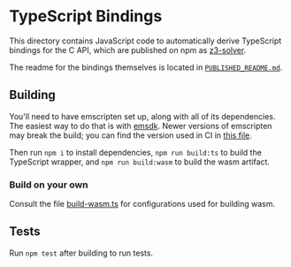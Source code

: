 # TypeScript Bindings

This directory contains JavaScript code to automatically derive TypeScript bindings for the C API, which are published on npm as [z3-solver](https://www.npmjs.com/package/z3-solver).

The readme for the bindings themselves is located in [`PUBLISHED_README.md`](./PUBLISHED_README.md).


## Building

You'll need to have emscripten set up, along with all of its dependencies. The easiest way to do that is with [emsdk](https://github.com/emscripten-core/emsdk). Newer versions of emscripten may break the build; you can find the version used in CI in [this file](https://github.com/Z3Prover/z3/blob/master/.github/workflows/wasm.yml#L13).

Then run `npm i` to install dependencies, `npm run build:ts` to build the TypeScript wrapper, and `npm run build:wasm` to build the wasm artifact.

### Build on your own

Consult the file [build-wasm.ts](https://github.com/Z3Prover/z3/blob/master/src/api/js/scripts/build-wasm.ts) for configurations used for building wasm.

## Tests

Run `npm test` after building to run tests.
